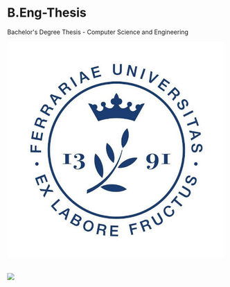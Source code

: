 # B.Eng-Thesis
Bachelor's Degree Thesis - Computer Science and Engineering

<div align="center">
<a href="http://www.unife.it/ing/informazione/piano-degli-studi-lt">
<img alt="logo_unife" height="500" src=https://github.com/Andreab-git/B.Eng-Thesis/blob/main/logo_unife.jpg?raw=true" >
</a>                                                                                                                     
</div>
                                                                                       
<br>

[![](https://img.shields.io/badge/Linkedin-official-blue)](https://www.linkedin.com/in/andrea-ben%C3%A0/) 
